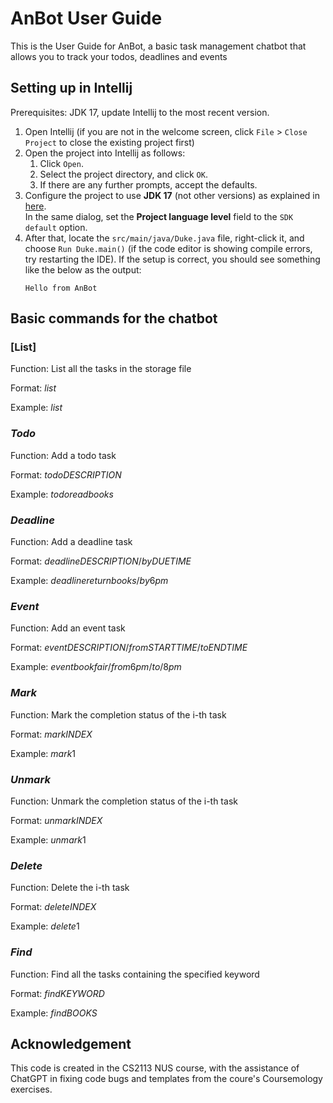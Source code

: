 # AnBot User Guide

This is the User Guide for AnBot, a basic task management chatbot that allows you to track your todos, deadlines and events

## Setting up in Intellij

Prerequisites: JDK 17, update Intellij to the most recent version.

1. Open Intellij (if you are not in the welcome screen, click `File` > `Close Project` to close the existing project first)
2. Open the project into Intellij as follows:
   1. Click `Open`.
   1. Select the project directory, and click `OK`.
   1. If there are any further prompts, accept the defaults.
3. Configure the project to use **JDK 17** (not other versions) as explained in [here](https://www.jetbrains.com/help/idea/sdk.html#set-up-jdk).<br>
   In the same dialog, set the **Project language level** field to the `SDK default` option.
4. After that, locate the `src/main/java/Duke.java` file, right-click it, and choose `Run Duke.main()` (if the code editor is showing compile errors, try restarting the IDE). If the setup is correct, you should see something like the below as the output:
   ```
   Hello from AnBot 
   ```
## Basic commands for the chatbot

### [List] 

Function: List all the tasks in the storage file

Format: $list$ 

Example: $list$ 

### $Todo$ 

Function: Add a todo task

Format: $todo DESCRIPTION$ 

Example: $todo read books$ 

### $Deadline$ 

Function: Add a deadline task

Format: $deadline DESCRIPTION /by DUE TIME$ 

Example: $deadline return books /by 6pm$ 

### $Event$ 

Function: Add an event task

Format: $event DESCRIPTION /from START TIME /to END TIME$ 

Example: $event book fair /from 6pm /to /8pm$ 

### $Mark$ 

Function: Mark the completion status of the i-th task

Format: $mark INDEX$ 

Example: $mark 1$

### $Unmark$ 

Function: Unmark the completion status of the i-th task

Format: $unmark INDEX$ 

Example: $unmark 1$

### $Delete$ 

Function: Delete the i-th task

Format: $delete INDEX$ 

Example: $delete 1$

### $Find$ 

Function: Find all the tasks containing the specified keyword 

Format: $find KEYWORD$ 

Example: $find BOOKS$

## Acknowledgement

This code is created in the CS2113 NUS course, with the assistance of ChatGPT in fixing code bugs and templates from the coure's Coursemology exercises. 
